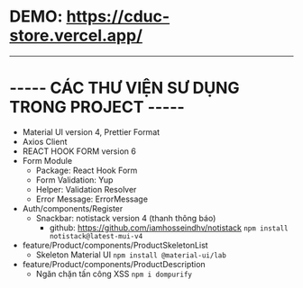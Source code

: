 # DEMO: https://cduc-store.vercel.app/

------------------------------------------------

# ----- CÁC THƯ VIỆN SƯ DỤNG TRONG PROJECT -----

* Material UI version 4, Prettier Format
* Axios Client
* REACT HOOK FORM version 6
* Form Module
  - Package: React Hook Form
  - Form Validation: Yup
  - Helper: Validation Resolver
  - Error Message: ErrorMessage
* Auth/components/Register
  - Snackbar: notistack version 4 (thanh thông báo)
    + github: https://github.com/iamhosseindhv/notistack
      `npm install notistack@latest-mui-v4`
* feature/Product/components/ProductSkeletonList
  - Skeleton Material UI
    `npm install @material-ui/lab`
* feature/Product/components/ProductDescription
  - Ngăn chặn tấn công XSS
    `npm i dompurify`

